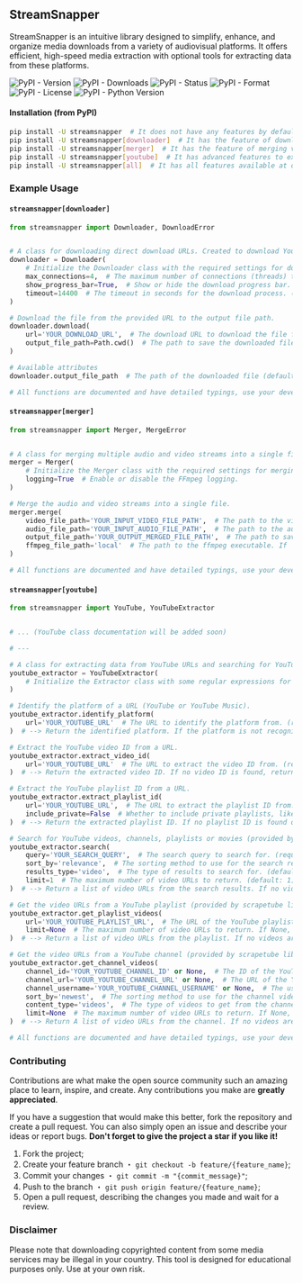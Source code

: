 ## StreamSnapper

StreamSnapper is an intuitive library designed to simplify, enhance, and organize media downloads from a variety of audiovisual platforms. It offers efficient, high-speed media extraction with optional tools for extracting data from these platforms.

![PyPI - Version](https://img.shields.io/pypi/v/streamsnapper?style=flat&logo=pypi&logoColor=blue&color=blue)
![PyPI - Downloads](https://img.shields.io/pypi/dm/streamsnapper?style=flat&logo=pypi&logoColor=blue&color=blue)
![PyPI - Status](https://img.shields.io/pypi/status/streamsnapper?style=flat&logo=pypi&logoColor=blue&color=blue)
![PyPI - Format](https://img.shields.io/pypi/format/streamsnapper?style=flat&logo=pypi&logoColor=blue&color=blue)
![PyPI - License](https://img.shields.io/pypi/l/streamsnapper?style=flat&logo=pypi&logoColor=blue&color=blue)
![PyPI - Python Version](https://img.shields.io/pypi/pyversions/streamsnapper?style=flat&logo=pypi&logoColor=blue&color=blue)

#### Installation (from PyPI)

```bash
pip install -U streamsnapper  # It does not have any features by default, but it can be extended with optional features
pip install -U streamsnapper[downloader]  # It has the feature of downloading online content with support for multiple simultaneous connections
pip install -U streamsnapper[merger]  # It has the feature of merging video files with audio files using FFmpeg (currently it does not need any dependencies)
pip install -U streamsnapper[youtube]  # It has advanced features to extract data from YouTube, with support for several other features
pip install -U streamsnapper[all]  # It has all features available at once
```

### Example Usage

#### `streamsnapper[downloader]`

```python
from streamsnapper import Downloader, DownloadError


# A class for downloading direct download URLs. Created to download YouTube videos and audio streams. However, it can be used to download any direct download URL.
downloader = Downloader(
    # Initialize the Downloader class with the required settings for downloading a file.
    max_connections=4,  # The maximum number of connections (threads) to use for downloading the file. (default: 4)
    show_progress_bar=True,  # Show or hide the download progress bar. (default: True)
    timeout=14400  # The timeout in seconds for the download process. (default: 14400)
)

# Download the file from the provided URL to the output file path.
downloader.download(
    url='YOUR_DOWNLOAD_URL',  # The download URL to download the file from. (required)
    output_file_path=Path.cwd()  # The path to save the downloaded file to. If the path is a directory, the file name will be generated from the server response. If the path is a file, the file will be saved with the provided name. If not provided, the file will be saved to the current working directory. (default: Path.cwd() (from pathlib))
)

# Available attributes
downloader.output_file_path  # The path of the downloaded file (default: None) (str)

# All functions are documented and have detailed typings, use your development IDE to learn more.

```

#### `streamsnapper[merger]`

```python
from streamsnapper import Merger, MergeError


# A class for merging multiple audio and video streams into a single file.
merger = Merger(
    # Initialize the Merger class with the required settings for merging audio and video streams.
    logging=True  # Enable or disable the FFmpeg logging.
)

# Merge the audio and video streams into a single file.
merger.merge(
    video_file_path='YOUR_INPUT_VIDEO_FILE_PATH',  # The path to the video file to merge. (required)
    audio_file_path='YOUR_INPUT_AUDIO_FILE_PATH',  # The path to the audio file to merge. (required)
    output_file_path='YOUR_OUTPUT_MERGED_FILE_PATH',  # The path to save the merged file to. (required)
    ffmpeg_file_path='local'  # The path to the ffmpeg executable. If 'local', the ffmpeg executable will be searched in the PATH environment variable. (default: 'local')
)

# All functions are documented and have detailed typings, use your development IDE to learn more.

```

#### `streamsnapper[youtube]`

```python
from streamsnapper import YouTube, YouTubeExtractor


# ... (YouTube class documentation will be added soon)

# ---

# A class for extracting data from YouTube URLs and searching for YouTube videos.
youtube_extractor = YouTubeExtractor(
    # Initialize the Extractor class with some regular expressions for analyzing YouTube URLs.
)

# Identify the platform of a URL (YouTube or YouTube Music).
youtube_extractor.identify_platform(
    url='YOUR_YOUTUBE_URL'  # The URL to identify the platform from. (required)
)  # --> Return the identified platform. If the platform is not recognized, return None.

# Extract the YouTube video ID from a URL.
youtube_extractor.extract_video_id(
    url='YOUR_YOUTUBE_URL'  # The URL to extract the video ID from. (required)
)  # --> Return the extracted video ID. If no video ID is found, return None.

# Extract the YouTube playlist ID from a URL.
youtube_extractor.extract_playlist_id(
    url='YOUR_YOUTUBE_URL',  # The URL to extract the playlist ID from. (required)
    include_private=False  # Whether to include private playlists, like the mixes YouTube makes for you. (default: False)
)  # --> Return the extracted playlist ID. If no playlist ID is found or the playlist is private, return None.

# Search for YouTube videos, channels, playlists or movies (provided by scrapetube library).
youtube_extractor.search(
    query='YOUR_SEARCH_QUERY',  # The search query to search for. (required)
    sort_by='relevance',  # The sorting method to use for the search results. (default: 'relevance')
    results_type='video',  # The type of results to search for. (default: 'video')
    limit=1  # The maximum number of video URLs to return. (default: 1)
)  # --> Return a list of video URLs from the search results. If no videos are found, return None.

# Get the video URLs from a YouTube playlist (provided by scrapetube library).
youtube_extractor.get_playlist_videos(
    url='YOUR_YOUTUBE_PLAYLIST_URL',  # The URL of the YouTube playlist. (required)
    limit=None  # The maximum number of video URLs to return. If None, return all video URLs. (default: None)
)  # --> Return a list of video URLs from the playlist. If no videos are found or the playlist is private, return None.

# Get the video URLs from a YouTube channel (provided by scrapetube library).
youtube_extractor.get_channel_videos(
    channel_id='YOUR_YOUTUBE_CHANNEL_ID' or None,  # The ID of the YouTube channel. (default: None) ----------------------╲
    channel_url='YOUR_YOUTUBE_CHANNEL_URL' or None,  # The URL of the YouTube channel. (default: None) --------------------〉 You can only put one argument from these three.
    channel_username='YOUR_YOUTUBE_CHANNEL_USERNAME' or None,  # The username of the YouTube channel. (default: None) ----╱
    sort_by='newest',  # The sorting method to use for the channel videos. (default: 'newest')
    content_type='videos',  # The type of videos to get from the channel. (default: 'videos')
    limit=None  # The maximum number of video URLs to return. If None, return all video URLs. (default: None)
)  # --> Return A list of video URLs from the channel. If no videos are found or the channel is non-existent, return None.

# All functions are documented and have detailed typings, use your development IDE to learn more.

```

### Contributing

Contributions are what make the open source community such an amazing place to learn, inspire, and create. Any contributions you make are **greatly appreciated**.

If you have a suggestion that would make this better, fork the repository and create a pull request. You can also simply open an issue and describe your ideas or report bugs. **Don't forget to give the project a star if you like it!**

1. Fork the project;
2. Create your feature branch ・ `git checkout -b feature/{feature_name}`;
3. Commit your changes ・ `git commit -m "{commit_message}"`;
4. Push to the branch ・ `git push origin feature/{feature_name}`;
5. Open a pull request, describing the changes you made and wait for a review.

### Disclaimer

Please note that downloading copyrighted content from some media services may be illegal in your country. This tool is designed for educational purposes only. Use at your own risk.